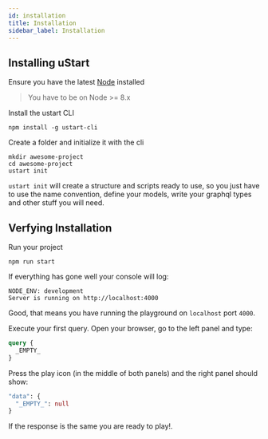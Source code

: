 ```yaml
---
id: installation
title: Installation
sidebar_label: Installation
---
```


## Installing uStart

Ensure you have the latest [Node](https://nodejs.org/en/download/) installed

> You have to be on Node >= 8.x

Install the ustart CLI
```shell
npm install -g ustart-cli
```

Create a folder and initialize it with the cli
```shell
mkdir awesome-project
cd awesome-project
ustart init
```

`ustart init` will create a structure and scripts ready to use, so you just have to use the name convention, define your models, write your graphql types and other stuff you will need.

## Verfying Installation

Run your project
```shell
npm run start
```

If everything has gone well your console will log:
```
NODE_ENV: development
Server is running on http://localhost:4000
```

Good, that means you have running the playground on `localhost` port `4000`.

Execute your first query. Open your browser, go to the left panel and type:
```graphql
query {
  _EMPTY_
}
```

Press the play icon (in the middle of both panels) and the right panel should show:
```graphql
"data": {
  "_EMPTY_": null
}
```

If the response is the same you are ready to play!.
